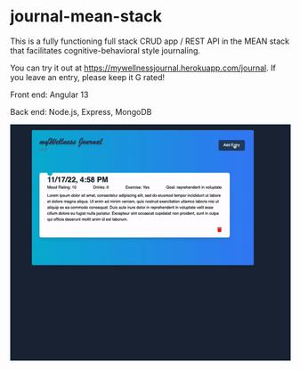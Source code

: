 # journal-mean-stack

This is a fully functioning full stack CRUD app / REST API in the MEAN stack that facilitates cognitive-behavioral style journaling.

You can try it out at <a href="https://mywellnessjournal.herokuapp.com/journal">https://mywellnessjournal.herokuapp.com/journal</a>. If you leave an entry, please keep it G rated!

Front end: Angular 13

Back end: Node.js, Express, MongoDB

<img src="journal1.gif">
